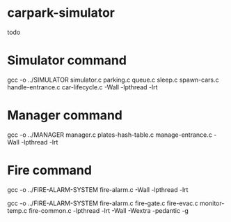 # carpark-simulator
todo


# Simulator command
gcc -o ../SIMULATOR simulator.c parking.c queue.c sleep.c spawn-cars.c handle-entrance.c car-lifecycle.c -Wall -lpthread -lrt

# Manager command
gcc -o ../MANAGER manager.c plates-hash-table.c manage-entrance.c -Wall -lpthread -lrt

# Fire command
gcc -o ../FIRE-ALARM-SYSTEM fire-alarm.c -Wall -lpthread -lrt

gcc -o ../FIRE-ALARM-SYSTEM fire-alarm.c fire-gate.c fire-evac.c monitor-temp.c fire-common.c -lpthread -lrt -Wall -Wextra -pedantic -g
